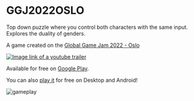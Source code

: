 # GGJ2022OSLO
Top down puzzle where you control both characters with the same input. Explores the duality of genders.

A game created on the [Global Game Jam 2022 - Oslo](https://globalgamejam.org/2022/games/binary-non-binary-0)

[![Image link of a youtube trailer](https://user-images.githubusercontent.com/4059636/152210336-33c41b01-2a1c-41b8-b22c-a1d95fb82887.png)](https://www.youtube.com/watch?v=rLwWrdM9x9E)

Available for free on [Google Play](https://play.google.com/store/apps/details?id=no.sandramoen.ggj2022oslo).

You can also [play it](https://github.com/Slideshow776/GGJ2022OSLO/tree/master/release) for free on Desktop and Android!

![gameplay](https://user-images.githubusercontent.com/4059636/151694093-e5b9adce-20ef-4661-b344-227d414fe5b3.gif)
